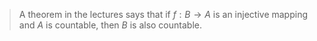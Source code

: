 > A theorem in the lectures says that if $f:B\to A$ is an injective mapping and $A$ is countable, then $B$ is also countable.

